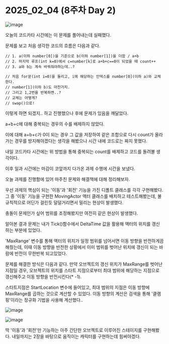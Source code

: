 # 2025_02_04 (8주차 Day 2)

![image](https://github.com/user-attachments/assets/6a60ec86-d910-42f2-830b-3e6360d8faaa) <br>

오늘의 코드카타 시간에는 이 문제를 풀어내는데 실패했다. <br>

문제를 보고 처음 생각한 코드의 흐름은 다음과 같다.
```
// 1. a(이하 number[0])을 기준으로 b(이하 number[1])을 더함 / a+b
// 2. 마지막 루프(int k=0)에서 c=number[k]로 a+b+c==0이 되었을 때 count++
// 3. a와 b는 계속 바꿔줘야하는데..?
    
// 처음 for문(int i=0)을 돌리고, i에 해당하는 인덱스를 number[0](이하 a)와 교체한다.
// number[1](이하 b)도 마찬가지.
// 그리고 1,2번을 반복하면..?
// 교체는 어떻게?
// swap()으로!
```

이렇게 하면 되겠지.. 하고 진행했으나 후에 문제가 있음을 깨달았다. <br>

a+b+c에 대해 중복되는 경우의 수를 배제하지 않았다. <br>

이에 대해 a+b+c가 0이 되는 경우 그 값을 저장하여 같은 조합으로 다시 count가 올라가는 경우를 방지해야겠다는 생각을 해봤으나 시간 내에 코드로는 짜지 못했다.

내일 코드카타 시간에는 위 방법을 통해 중복되는 count를 배제하고 코드를 돌려볼 생각이다. <br>

이후 일과 시간에는 마감이 코앞까지 다가온 과제 수행에 시간을 보냈다. <br>

오늘 과제를 진행함에 있어 마주친 문제와 해결책에 대해 정리해보자. <br>

우선 과제의 핵심이 되는 '이동'과 '회전' 기능을 가진 디폴트 클래스를 각각 구현해봤다. 그 중 '이동' 기능을 구현한 MovingActor 액터 클래스를 배치하고 테스트해봤는데, 불규칙적으로 어딘가 걸린듯 덜덜거리면서 밀리는 현상이 발생했다. <br>

충돌이 문제인가 싶어 범위를 조정해봤지만 여전히 같은 현상이 발생했다. <br>

알아본 결과 문제는 내가 Tick()함수에서 DeltaTime 값을 활용해 액터의 위치를 갱신하는 부분에 있었다. <br>

'MaxRange' 변수를 통해 액터의 위치가 일정 범위를 넘어서면 이동 방향을 반전하게끔 해줬는데, 이때 이동 방향을 반전한 상황에서 이미 범위를 벗어난 위치에 갱신이 되는 바람에 반전이 무한반복 되고있었다. <br>

문제를 해결한 방식은 다음과 같다. 만약 오브젝트의 갱신 위치가 MaxRange를 벗어난 지점일 경우, 오브젝트의 위치를 스타트 지점으로부터 최대 범위에 해당하는 지점으로 갱신해주고 이동 방향을 반전시킨다(* -1). <br>

스타트지점은 StartLocation 변수에 들어있고, 최대 범위의 지점은 이동 방향에 MaxRange를 곱하는 것으로 계산할 수 있었다. 이동 방향의 계산은 검색을 통해 '클램핑'이라는 정규화 기법을 사용해 계산했다.. <br>

![image](https://github.com/user-attachments/assets/73aa8d70-4474-43d2-bf50-4817de400206) <br>

![image](https://github.com/user-attachments/assets/e23e512c-fc1b-4bb4-aae7-99c44c3b5beb) <br>

딱 '이동'과 '회전'만 기능하는 아주 간단한 오브젝트로 이루어진 스테이지를 구현해봤다. 내일까지는 2장을 바탕으로 움직이는 캐릭터를 구현하는데 힘써야겠다.

